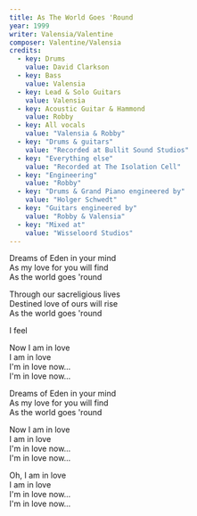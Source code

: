 ```yaml
---
title: As The World Goes 'Round
year: 1999
writer: Valensia/Valentine
composer: Valentine/Valensia
credits:
  - key: Drums
    value: David Clarkson
  - key: Bass
    value: Valensia
  - key: Lead & Solo Guitars
    value: Valensia
  - key: Acoustic Guitar & Hammond
    value: Robby
  - key: All vocals
    value: "Valensia & Robby"
  - key: "Drums & guitars"
    value: "Recorded at Bullit Sound Studios"
  - key: "Everything else"
    value: "Recorded at The Isolation Cell"
  - key: "Engineering"
    value: "Robby"
  - key: "Drums & Grand Piano engineered by"
    value: "Holger Schwedt"
  - key: "Guitars engineered by"
    value: "Robby & Valensia"
  - key: "Mixed at"
    value: "Wisseloord Studios"  
---
```


<p>Dreams of Eden in your mind<br />
As my love for you will find<br />
As the world goes 'round</p>

<p>Through our sacreligious lives<br />
Destined love of ours will rise<br />
As the world goes 'round</p>

<p>I feel</p>

<p>Now I am in love<br />
I am in love<br />
I'm in love now...<br />
I'm in love now...</p>

<p>Dreams of Eden in your mind<br />
As my love for you will find<br />
As the world goes 'round</p>

<p>Now I am in love<br />
I am in love<br />
I'm in love now...<br />
I'm in love now...</p>

<p>Oh, I am in love<br />
I am in love<br />
I'm in love now...<br />
I'm in love now...</p>